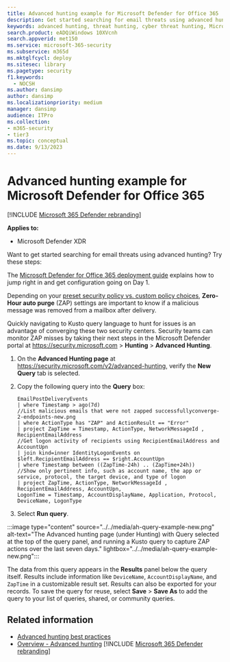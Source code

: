 ```yaml
---
title: Advanced hunting example for Microsoft Defender for Office 365
description: Get started searching for email threats using advanced hunting
keywords: advanced hunting, threat hunting, cyber threat hunting, Microsoft 365 Defender, microsoft 365, m365, search, query, telemetry, custom detections, schema, kusto
search.product: eADQiWindows 10XVcnh
search.appverid: met150
ms.service: microsoft-365-security
ms.subservice: m365d
ms.mktglfcycl: deploy
ms.sitesec: library
ms.pagetype: security
f1.keywords: 
  - NOCSH
ms.author: dansimp
author: dansimp
ms.localizationpriority: medium
manager: dansimp
audience: ITPro
ms.collection: 
- m365-security
- tier3
ms.topic: conceptual
ms.date: 9/13/2023
---
```


# Advanced hunting example for Microsoft Defender for Office 365

[!INCLUDE [Microsoft 365 Defender rebranding](../includes/microsoft-defender.md)]


**Applies to:**
- Microsoft Defender XDR

Want to get started searching for email threats using advanced hunting? Try these steps:

The [Microsoft Defender for Office 365 deployment guide](../office-365-security/mdo-deployment-guide.md) explains how to jump right in and get configuration going on Day 1.

Depending on your [preset security policy vs. custom policy choices](../office-365-security/mdo-deployment-guide.md#determine-your-protection-policy-strategy), **Zero-Hour auto purge** (ZAP) settings are important to know if a malicious message was removed from a mailbox after delivery.

Quickly navigating to Kusto query language to hunt for issues is an advantage of converging these two security centers. Security teams can monitor ZAP misses by taking their next steps in the Microsoft Defender portal at <https://security.microsoft.com> \> **Hunting** \> **Advanced Hunting**.

1. On the **Advanced Hunting page** at <https://security.microsoft.com/v2/advanced-hunting>, verify the **New Query** tab is selected.
1. Copy the following query into the **Query** box:

   ```kusto
   EmailPostDeliveryEvents 
   | where Timestamp > ago(7d)
   //List malicious emails that were not zapped successfullyconverge-2-endpoints-new.png
   | where ActionType has "ZAP" and ActionResult == "Error"
   | project ZapTime = Timestamp, ActionType, NetworkMessageId , RecipientEmailAddress 
   //Get logon activity of recipients using RecipientEmailAddress and AccountUpn
   | join kind=inner IdentityLogonEvents on $left.RecipientEmailAddress == $right.AccountUpn
   | where Timestamp between ((ZapTime-24h) .. (ZapTime+24h))
   //Show only pertinent info, such as account name, the app or service, protocol, the target device, and type of logon
   | project ZapTime, ActionType, NetworkMessageId , RecipientEmailAddress, AccountUpn, 
   LogonTime = Timestamp, AccountDisplayName, Application, Protocol, DeviceName, LogonType
   ```

1. Select **Run query**.

:::image type="content" source="../../media/ah-query-example-new.png" alt-text="The Advanced hunting page (under Hunting) with Query selected at the top of the query panel, and running a Kusto query to capture ZAP actions over the last seven days." lightbox="../../media/ah-query-example-new.png":::

The data from this query appears in the **Results** panel below the query itself. Results include information like `DeviceName`, `AccountDisplayName`, and `ZapTime` in a customizable result set. Results can also be exported for your records. To save the query for reuse, select **Save** \> **Save As** to add the query to your list of queries, shared, or community queries.

## Related information
- [Advanced hunting best practices](advanced-hunting-best-practices.md)
- [Overview - Advanced hunting](advanced-hunting-overview.md)
[!INCLUDE [Microsoft 365 Defender rebranding](../../includes/defender-m3d-techcommunity.md)]
